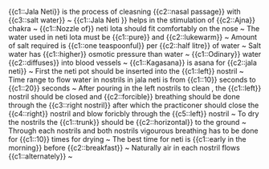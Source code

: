 {{c1::Jala Neti}} is the process of cleasning {{c2::nasal passage}} with  {{c3::salt water}}  ~
{{c1::Jala Neti }} helps in the stimulation of {{c2::Ajna}} chakra ~
{{c1::Nozzle of}} neti lota should fit comfortably on the nose ~
The water used in neti lota must be {{c1::pure}} and {{c2::lukewarm}}   ~
Amount of salt required is {{c1::one teaspoonful}} per {{c2::half litre}} of water   ~
Salt water has {{c1::higher}} osmotic pressure than water  ~
{{c1::Odinary}} water {{c2::diffuses}} into blood vessels   ~
{{c1::Kagasana}} is asana for {{c2::jala neti}} ~
First the neti pot should be inserted into the {{c1::left}} nostril  ~
Time range to flow water in nostrils in jala neti is from {{c1::10}} seconds to {{c1::20}} seconds   ~
After pouring in the left nostrils to clean , the {{c1::left}} nostril should be closed and {{c2::forcible}} breathing should be done through the {{c3::right nostril}} after which the practiconer should close the {{c4::right}} nostril and blow foricbly through the {{c5::left}} nostril      ~
To dry the nostrils the {{c1::trunk}} should be {{c2::horizontal}} to the ground    ~
Through each nostrils and both nostrils vigourous breathing has to be done for {{c1::10}} times for drying  ~
The best time for neti is {{c1::early in the morning}} before {{c2::breakfast}}   ~
Naturally air in each nostril flows {{c1::alternately}}  ~

